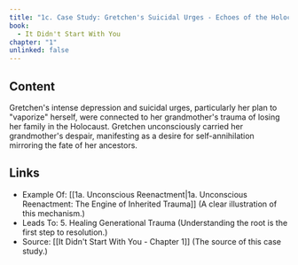 ```yaml
---
title: "1c. Case Study: Gretchen's Suicidal Urges - Echoes of the Holocaust"
book:
  - It Didn't Start With You
chapter: "1"
unlinked: false
---
```



## Content

Gretchen's intense depression and suicidal urges, particularly her plan to "vaporize" herself, were connected to her grandmother's trauma of losing her family in the Holocaust. Gretchen unconsciously carried her grandmother's despair, manifesting as a desire for self-annihilation mirroring the fate of her ancestors.

## Links

- Example Of: [[1a. Unconscious Reenactment|1a. Unconscious Reenactment: The Engine of Inherited Trauma]] (A clear illustration of this mechanism.)
- Leads To: 5. Healing Generational Trauma (Understanding the root is the first step to resolution.)
- Source: [[It Didn't Start With You - Chapter 1]] (The source of this case study.)


